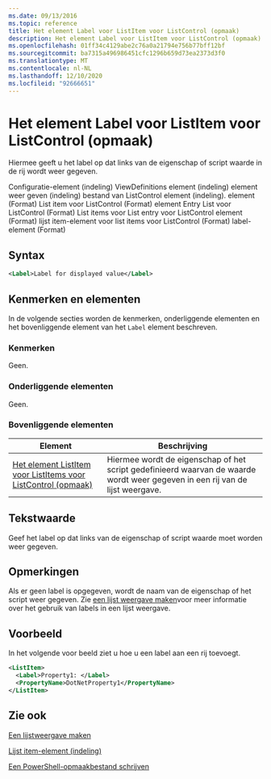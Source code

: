 ```yaml
---
ms.date: 09/13/2016
ms.topic: reference
title: Het element Label voor ListItem voor ListControl (opmaak)
description: Het element Label voor ListItem voor ListControl (opmaak)
ms.openlocfilehash: 01ff34c4129abe2c76a0a21794e756b77bff12bf
ms.sourcegitcommit: ba7315a496986451cfc1296b659d73ea2373d3f0
ms.translationtype: MT
ms.contentlocale: nl-NL
ms.lasthandoff: 12/10/2020
ms.locfileid: "92666651"
---
```

# <a name="label-element-for-listitem-for-listcontrol-format"></a>Het element Label voor ListItem voor ListControl (opmaak)

Hiermee geeft u het label op dat links van de eigenschap of script waarde in de rij wordt weer gegeven.

Configuratie-element (indeling) ViewDefinitions element (indeling) element weer geven (indeling) bestand van ListControl element (indeling). element (Format) List item voor ListControl (Format) element Entry List voor ListControl (Format) List items voor List entry voor ListControl element (Format) lijst item-element voor list items voor ListControl (Format) label-element (Format)

## <a name="syntax"></a>Syntax

```xml
<Label>Label for displayed value</Label>
```

## <a name="attributes-and-elements"></a>Kenmerken en elementen

In de volgende secties worden de kenmerken, onderliggende elementen en het bovenliggende element van het `Label` element beschreven.

### <a name="attributes"></a>Kenmerken

Geen.

### <a name="child-elements"></a>Onderliggende elementen

Geen.

### <a name="parent-elements"></a>Bovenliggende elementen

|Element|Beschrijving|
|-------------|-----------------|
|[Het element ListItem voor ListItems voor ListControl (opmaak)](./listitem-element-for-listitems-for-listcontrol-format.md)|Hiermee wordt de eigenschap of het script gedefinieerd waarvan de waarde wordt weer gegeven in een rij van de lijst weergave.|

## <a name="text-value"></a>Tekstwaarde

Geef het label op dat links van de eigenschap of script waarde moet worden weer gegeven.

## <a name="remarks"></a>Opmerkingen

Als er geen label is opgegeven, wordt de naam van de eigenschap of het script weer gegeven. Zie [een lijst weergave maken](./creating-a-list-view.md)voor meer informatie over het gebruik van labels in een lijst weergave.

## <a name="example"></a>Voorbeeld

In het volgende voor beeld ziet u hoe u een label aan een rij toevoegt.

```xml
<ListItem>
  <Label>Property1: </Label>
  <PropertyName>DotNetProperty1</PropertyName>
</ListItem>

```

## <a name="see-also"></a>Zie ook

[Een lijstweergave maken](./creating-a-list-view.md)

[Lijst item-element (indeling)](./listitem-element-for-listitems-for-listcontrol-format.md)

[Een PowerShell-opmaakbestand schrijven](./writing-a-powershell-formatting-file.md)
